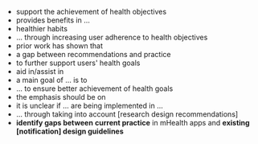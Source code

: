 * support the achievement of health objectives
* provides benefits in ...
* healthier habits
* ... through increasing user adherence to health objectives
* prior work has shown that
* a gap between recommendations and practice
* to further support users' health goals
* aid in/assist in
* a main goal of ... is to
* ... to ensure better achievement of health goals
* the emphasis should be on 
* it is unclear if ... are being implemented in ...
* ... through taking into account [research design recommendations]
* **identify gaps between** **current practice** in mHealth apps and **existing [notification] design guidelines**
